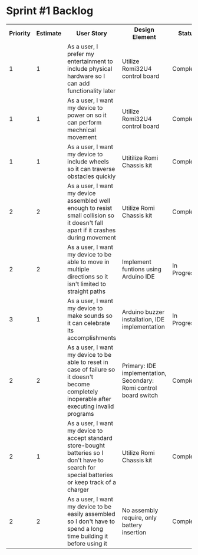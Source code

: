 <h1>Sprint #1 Backlog</h1>
<table>
  <tr>
     <th>Priority</th>
     <th>Estimate</th>
     <th>User Story</th>
     <th>Design Element</th>
     <th>Status</th>
  </tr>
  
  <tr>
      <td>1</td><td>1</td><td>As a user, I prefer my entertainment to include physical hardware so I can add functionality later</td><td>Utilize Romi32U4 control board</td><td>Completed</td>
  </tr>
  
  <tr>
  <td>1</td><td>1</td><td>As a user, I want my device to power on so it can perform mechnical movement</td><td>Utilize Romi32U4 control board</td><td>Completed</td>
  </tr>
  
  <tr>
      <td>1</td><td>1</td><td>As a user, I want my device to include wheels so it can traverse obstacles quickly</td><td>Utitilize Romi Chassis kit</td><td>Completed</td>
  </tr>
  
  <tr>
  <td>2</td><td>2</td><td>As a user, I want my device assembled well enough to resist small collision so it doesn't fall apart if it crashes during movement</td><td>Utilize Romi Chassis kit</td><td>Completed</td>
  </tr>
  
  <tr>
      <td>2</td><td>2</td><td>As a user, I want my device to be able to move in multiple directions so it isn't limited to straight paths</td><td>Implement funtions using Arduino IDE</td><td>In Progress</td>
  </tr>
  
  <tr>
      <td>3</td><td>1</td><td>As a user, I want my device to make sounds so it can celebrate its accomplishments</td><td>Arduino buzzer installation, IDE implementation</td><td>In Progress</td>
  </tr>
  
  <tr>
      <td>2</td><td>2</td><td>As a user, I want my device to be able to reset in case of failure so it doesn't become completely inoperable after executing invalid programs</td><td>Primary: IDE implementation, Secondary: Romi control board switch</td><td>Completed</td>
  </tr>
 
 <tr>
      <td>2</td><td>1</td><td>As a user, I want my device to accept standard store-bought batteries so I don't have to search for special batteries or keep track of a charger</td><td>Utilize Romi Chassis kit</td><td>Completed</td>
  </tr>

  <tr>
      <td>2</td><td>2</td><td>As a user, I want my device to be easily assembled so I don't have to spend a long time building it before using it</td><td>No assembly require, only battery insertion</td><td>Completed</td>
  </tr>

</table>
